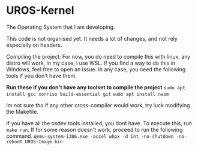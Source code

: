 # UROS-Kernel
The Operating System that I am developing.

This code is not organised yet. It needs a lot of changes, and not rely especially on headers.

Compiling the project:
For now, you do need to compile this with linux, any distro will work, in my case, i use WSL.
If you find a way to do this in Windows, feel free to open an issue.
In any case, you need the following tools if you don't have them.

**Run these if you don't have any toolset to compile the project**
`sudo apt install gcc xorriso build-essential git`
`sudo apt install nasm`

Im not sure tho if any other cross-compiler would work, try luck modifying the Makefile.

If you have all the osdev tools installed, you dont have. To execute this, run `make run`.
If for some reason doesn't work, proceed to run the following command.
`qemu-system-i386.exe -accel whpx -d int -no-shutdown -no-reboot UROS-Image.bin`

